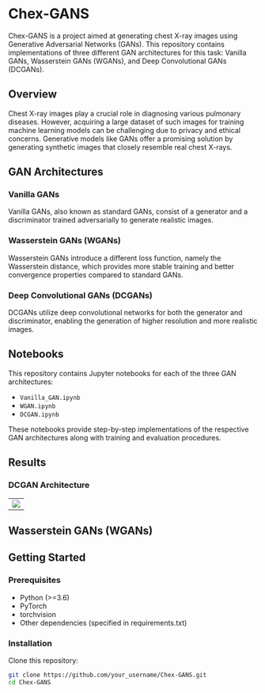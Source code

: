# Chex-GANS

Chex-GANS is a project aimed at generating chest X-ray images using Generative Adversarial Networks (GANs). This repository contains implementations of three different GAN architectures for this task: Vanilla GANs, Wasserstein GANs (WGANs), and Deep Convolutional GANs (DCGANs).

## Overview

Chest X-ray images play a crucial role in diagnosing various pulmonary diseases. However, acquiring a large dataset of such images for training machine learning models can be challenging due to privacy and ethical concerns. Generative models like GANs offer a promising solution by generating synthetic images that closely resemble real chest X-rays.

## GAN Architectures

### Vanilla GANs

Vanilla GANs, also known as standard GANs, consist of a generator and a discriminator trained adversarially to generate realistic images.

### Wasserstein GANs (WGANs)

Wasserstein GANs introduce a different loss function, namely the Wasserstein distance, which provides more stable training and better convergence properties compared to standard GANs.

### Deep Convolutional GANs (DCGANs)


DCGANs utilize deep convolutional networks for both the generator and discriminator, enabling the generation of higher resolution and more realistic images.

## Notebooks

This repository contains Jupyter notebooks for each of the three GAN architectures:

- `Vanilla_GAN.ipynb`
- `WGAN.ipynb`
- `DCGAN.ipynb`

These notebooks provide step-by-step implementations of the respective GAN architectures along with training and evaluation procedures.

## Results

### DCGAN Architecture

<table>
  <tr>
<!--     <td><img src="https://github.com/k-Rohit/Chex-GANS/assets/93335681/d046a4e0-8f49-4e06-84b8-347107539169" alt="epoch_50_image_45"></td>
    <td><img src="https://github.com/k-Rohit/Chex-GANS/assets/93335681/09c93c98-7b47-41af-90f2-af03570a4666" alt="epoch_50_image_46"></td>
    <td><img src="https://github.com/k-Rohit/Chex-GANS/assets/93335681/26d87470-f9e0-43d8-aa8c-2cdccdc343fd" alt="epoch_50_image_48"></td> -->
    <td><img src="https://github.com/k-Rohit/Chex-GANS/assets/93335681/cb32492f-4029-4aa6-9260-2bbf1689d191">  </td>
  </tr>
</table>

## Wasserstein GANs (WGANs)



## Getting Started

### Prerequisites

- Python (>=3.6)
- PyTorch
- torchvision
- Other dependencies (specified in requirements.txt)

### Installation

Clone this repository:

```bash
git clone https://github.com/your_username/Chex-GANS.git
cd Chex-GANS
